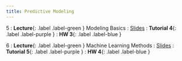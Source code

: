 ```yaml
---
title: Predictive Modeling
---
```


5
: **Lecture**{: .label .label-green } Modeling Basics
    : [Slides](https://docs.google.com/presentation/d/1WPAjeaL9vm4z7qC_vg-MuQ3qhEhzrF2J/edit#slide=id.g27f87c5a68c_0_756)
: **Tutorial 4**{: .label .label-purple }
: **HW 3**{: .label .label-blue }

6
: **Lecture**{: .label .label-green } Machine Learning Methods
    : [Slides]()
: **Tutorial 5**{: .label .label-purple }
: **HW 4**{: .label .label-blue }
